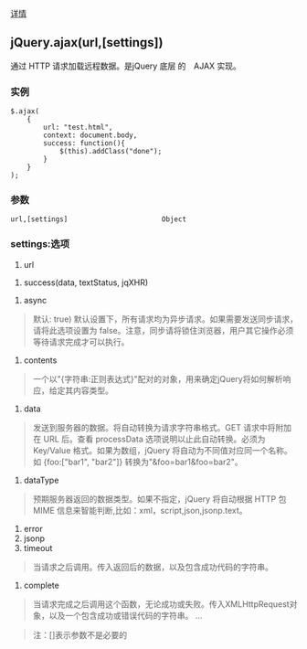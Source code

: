 
[详情](http://jquery.cuishifeng.cn/jQuery.Ajax.html)

## jQuery.ajax(url,[settings])

通过 HTTP 请求加载远程数据。是jQuery 底层 的　AJAX 实现。

### 实例

    $.ajax(
        {
            url: "test.html",
            context: document.body, 
            success: function(){
                $(this).addClass("done");
            }
        }
    );

### 参数

    url,[settings]                       Object

### settings:选项
1. url
> 
1. success(data, textStatus, jqXHR)
> 

1. async
> 默认: true) 默认设置下，所有请求均为异步请求。如果需要发送同步请求，请将此选项设置为 false。注意，同步请将锁住浏览器，用户其它操作必须等待请求完成才可以执行。
1. contents
> 一个以"{字符串:正则表达式}"配对的对象，用来确定jQuery将如何解析响应，给定其内容类型。
1. data
> 发送到服务器的数据。将自动转换为请求字符串格式。GET 请求中将附加在 URL 后。查看 processData 选项说明以止此自动转换。必须为 Key/Value 格式。如果为数组，jQuery 将自动为不同值对应同一个名称。如 {foo:["bar1", "bar2"]} 转换为"&foo=bar1&foo=bar2"。
1. dataType
> 预期服务器返回的数据类型。如果不指定，jQuery 将自动根据 HTTP 包 MIME 信息来智能判断,比如：xml，script,json,jsonp.text。
1. error
1. jsonp
1. timeout
> 当请求之后调用。传入返回后的数据，以及包含成功代码的字符串。
1. complete
> 当请求完成之后调用这个函数，无论成功或失败。传入XMLHttpRequest对象，以及一个包含成功或错误代码的字符串。
...

> 注：[]表示参数不是必要的